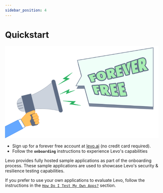 ```yaml
---
sidebar_position: 4
---
```


# Quickstart

![](./assets/forever-free.svg)
* Sign up for a forever free account at [levo.ai][levo.ai] (no credit card required).
* Follow the **`onboarding`** instructions to experience Levo's capabilities

Levo provides fully hosted sample applications as part of the onboarding process. These sample applications are used to showcase Levo's security & resilience testing capabilities.

If you prefer to use your own applications to evaluate Levo, follow the instructions in the [`How Do I Test My Own Apps?`][test-your-own-app] section.


[levo.ai]: https://levo.ai/levo-signup/
[test-your-own-app]: ./test-your-app/testing-your-own-apps.md
